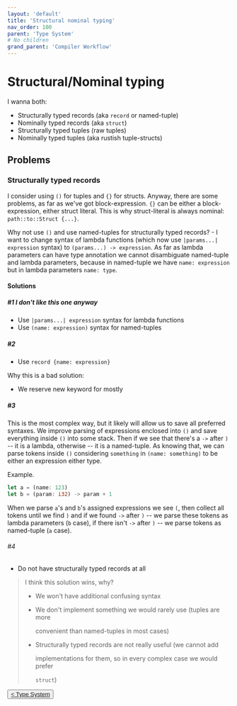 ```yaml
---
layout: 'default'
title: 'Structural nominal typing'
nav_order: 100
parent: 'Type System'
# No children
grand_parent: 'Compiler Workflow'
---
```


# Structural/Nominal typing

I wanna both:

* Structurally typed records (aka `record` or named-tuple)
* Nominally typed records (aka `struct`)
* Structurally typed tuples (raw tuples)
* Nominally typed tuples (aka rustish tuple-structs)

## Problems

### Structurally typed records

I consider using `()` for tuples and `{}` for structs. Anyway, there are some problems, as far as we've got
block-expression. `{}` can be either a block-expression, either struct literal. This is why struct-literal is always
nominal: `path::to::Struct {...}`.

Why not use `()` and use named-tuples for structurally typed records? - I want to change syntax of lambda functions
(which now use `|params...| expression` syntax) to `(params...) -> expression`. As far as lambda parameters can have
type annotation we cannot disambiguate named-tuple and lambda parameters, because in named-tuple we have `name:
expression` but in lambda parameters `name: type`.

#### Solutions

##### \#1 I don't like this one anyway

* Use `|params...| expression` syntax for lambda functions
* Use `(name: expression)` syntax for named-tuples

##### #2

* Use `record {name: expression}`

Why this is a bad solution:

* We reserve new keyword for mostly

##### #3

This is the most complex way, but it likely will allow us to save all preferred syntaxes. We improve parsing of
expressions enclosed into `()` and save everything inside `()` into some stack. Then if we see that there's a `->` after
`)` -- it is a lambda, otherwise -- it is a named-tuple. As knowing that, we can parse tokens inside `()` considering
`something` in `(name: something)` to be either an expression either type.

Example.

```rust
let a = (name: 123)
let b = (param: i32) -> param + 1
```

When we parse `a`'s and `b`'s assigned expressions we see `(`, then collect all tokens until we find `)` and if we found
`->` after `)` -- we parse these tokens as lambda parameters (`b` case), if there isn't `->` after `)` -- we parse
tokens as named-tuple (`a` case).

###### #4

* Do not have structurally typed records at all

> I think this solution wins, why?
>
> * We won't have additional confusing syntax
> * We don't implement something we would rarely use (tuples are more
>
>   convenient than named-tuples in most cases)
>
> * Structurally typed records are not really useful (we cannot add
>
>   implementations for them, so in every complex case we would prefer
>
>   `struct`)
<div class="nav-btn-block">
    <button class="nav-btn left">
    <a class="link" href="/Jacy-Dev-Book/compiler-workflow/type-system/index.html">< Type System</a>
</button>

    
</div>
